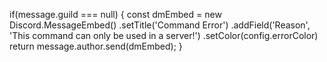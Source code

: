 if(message.guild === null) {
    const dmEmbed = new Discord.MessageEmbed()
        .setTitle('Command Error')
        .addField('Reason', 'This command can only be used in a server!')
        .setColor(config.errorColor)
    return message.author.send(dmEmbed);
}